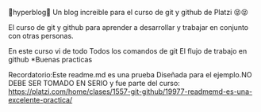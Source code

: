 💜hyperblog💜
Un blog increible para el curso de git y github de Platzi 😝😝

El curso de git y github para aprender a desarrollar y trabajar en conjunto con otras personas.

En este curso vi de todo
Todos los comandos de git El flujo de trabajo en github
*Buenas practicas

Recordatorio:Este readme.md es una prueba Diseñada para el ejemplo.NO DEBE SER TOMADO EN SERIO y fue parte del curso: https://platzi.com/home/clases/1557-git-github/19977-readmemd-es-una-excelente-practica/
